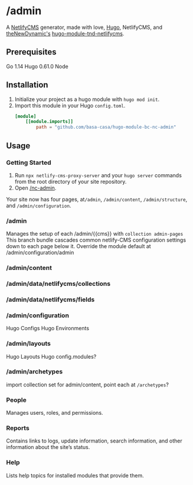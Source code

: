 # /admin
A [NetlifyCMS](https://netlifycms.org) generator, made with love, [Hugo](https://gohugo.io), NetlifyCMS, and [theNewDynamic's](https://www.thenewdynamic.com) [hugo-module-tnd-netlifycms](https://github.com/theNewDynamic/hugo-module-tnd-netlifycms). 

## Prerequisites
Go 1.14
Hugo 0.61.0
Node
## Installation
1. Initialize your project as a hugo module with `hugo mod init`. 
1. Import this module in your Hugo `config.toml`.
    ```toml
    [module]
        [[module.imports]]
            path = "github.com/basa-casa/hugo-module-bc-nc-admin"
    ```

## Usage
### Getting Started
1. Run `npx netlify-cms-proxy-server` and your `hugo server` commands from the root directory of your site repository.
2. Open [/nc-admin](http://localhost:1313/admin).

Your site now has four pages, at`/admin`, `/admin/content`, `/admin/structure`, and `/admin/configuration`. 

### /admin

Manages the setup of each /admin/{{cms}} with `collection admin-pages`
This branch bundle cascades common netlify-CMS configuration settings down to each page below it. Override the module default at /admin/configuration/admin

### /admin/content
### /admin/data/netlifycms/collections
### /admin/data/netlifycms/fields
### /admin/configuration
Hugo Configs
Hugo Environments
### /admin/layouts
Hugo Layouts
Hugo config.modules?
### /admin/archetypes
import collection set for admin/content, point each at `/archetypes`?
### People

Manages users, roles, and permissions.

### Reports

Contains links to logs, update information, search information, and other information about the site’s status.


### Help

Lists help topics for installed modules that provide them.


